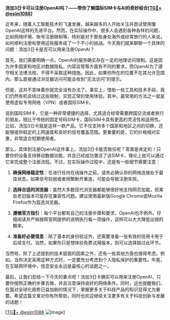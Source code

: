 **汤加3日卡可以注册OpenAI吗？——带你了解国际SIM卡与AI的奇妙结合[[TG💪+ @esim1088](https://t.me/s/esim1088)]**

近年来，随着人工智能技术的飞速发展，越来越多的人开始关注并尝试使用像OpenAI这样的先进平台。然而，在实际操作中，很多人会遇到各种各样的问题，比如网络环境、账号注册限制等。特别是对于那些身处海外或经常旅行的人来说，如何顺利注册和使用这些服务成了一个不小的挑战。今天我们就来聊聊一个具体的问题：汤加3日卡是否可以用来注册OpenAI？

首先，我们需要明确一点，OpenAI的服务确实存在一定的地理访问限制。这是因为许多国家和地区对数据隐私、内容监管等方面有不同的要求，而OpenAI为了遵守相关法律法规，不得不采取这种措施。因此，如果你所在的位置不在其允许范围内，那么直接通过浏览器访问可能会收到“无法访问”的提示。

但是，这并不意味着你就完全没有办法了。事实上，借助一些工具和技术手段，我们仍然有机会绕过这些限制，实现正常的使用体验。其中，最常用的方法之一就是使用虚拟专用网络（VPN）或者国际SIM卡。

说到国际SIM卡，它是一种非常便捷的选择，尤其适合经常需要跨国交流或者旅行的朋友。相比于传统的固定号码SIM卡，国际SIM卡具有更高的灵活性和适用性。比如，汤加3日卡就是这样一款产品。它不仅支持多个国家和地区之间的切换，还能够提供稳定的上网速度和良好的信号覆盖范围。更重要的是，它的价格相对实惠，非常适合短期使用者。

那么，具体到注册OpenAI这件事上，汤加3日卡能否胜任呢？答案是肯定的！只要你的设备支持移动数据功能，并且已经成功激活了该SIM卡，理论上就可以通过它来完成整个注册流程。不过，在实际操作过程中，还是有一些细节需要注意：

1. **确保网络稳定性**：在进行任何在线操作之前，请务必确认你的网络连接处于最佳状态。如果信号较弱或者频繁断开重连，可能会导致注册失败。
   
2. **选择合适的浏览器**：虽然大多数现代浏览器都能够很好地支持网页加载，但某些老旧版本可能存在兼容性问题。建议使用最新版Google Chrome或Mozilla Firefox作为首选浏览器。

3. **遵循官方指引**：每个平台都有自己的注册步骤和要求，OpenAI也不例外。仔细阅读并严格按照官网提供的说明执行每一项操作，这样可以大大降低出错的概率。

4. **准备好必要信息**：除了基本的身份验证外，还需要准备一张有效的信用卡用于后续支付。当然，如果你只是想体验免费试用版本，则可以选择跳过此环节。

当然啦，除了上述提到的技术层面的因素之外，还有一些其他方面也值得考虑。例如，当你决定采用这种方式时，一定要充分考虑到个人隐私保护的重要性。毕竟，在互联网环境中，信息安全永远是最核心的话题之一。

最后，让我们总结一下今天的重点吧！汤加3日卡确实可以用来注册OpenAI，只要你按照正确的步骤去做，并且注意保持良好的网络条件。同时，这也提醒我们，在面对全球化趋势日益加剧的情况下，掌握更多关于科技产品的知识显得尤为重要。希望这篇文章对你有所帮助，同时也欢迎继续关注更多有关于科技创新与发展的话题！

[[TG💪+ @esim1088](https://t.me/s/esim1088) ![Image](https://i.postimg.cc/4NQfJmqS/Snipaste-2025-05-13-00-14-12.png)]